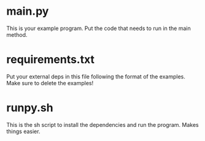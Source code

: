 # main.py
This is your example program. Put the code that needs to run in the main method.

# requirements.txt
Put your external deps in this file following the format of the examples. Make sure to delete the examples! 

# runpy.sh
This is the sh script to install the dependencies and run the program. Makes things easier. 
